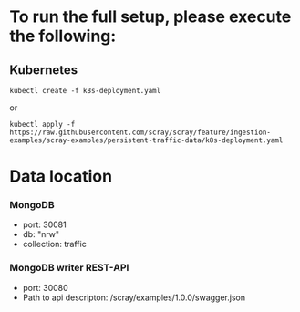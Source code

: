 # To run the full setup, please execute the following:

## Kubernetes
```
kubectl create -f k8s-deployment.yaml
```
or

```
kubectl apply -f https://raw.githubusercontent.com/scray/scray/feature/ingestion-examples/scray-examples/persistent-traffic-data/k8s-deployment.yaml
```

# Data location

### MongoDB
 * port: 30081 
 * db: "nrw"
 * collection: traffic
 
### MongoDB writer REST-API
 * port: 30080
 * Path to api descripton: /scray/examples/1.0.0/swagger.json
